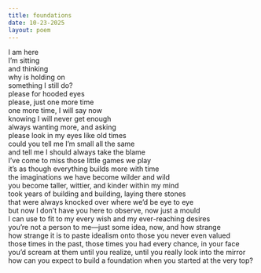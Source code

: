 ```yaml
---
title: foundations
date: 10-23-2025
layout: poem
---
```


I
am 
here  
I’m sitting  
and thinking  
why is holding on   
something I still do?  
please for hooded eyes  
please, just one more time  
one more time, I will say now  
knowing I will never get enough  
always wanting more, and asking  
please look in my eyes like old times  
could you tell me I’m small all the same  
and tell me I should always take the blame   
I’ve come to miss those little games we play  
it’s as though everything builds more with time  
the imaginations we have become wilder and wild  
you become taller, wittier, and kinder within my mind  
took years of building and building, laying there stones  
that were always knocked over where we’d be eye to eye  
but now I don’t have you here to observe, now just a mould   
I can use to fit to my every wish and my ever-reaching desires  
you’re not a person to me—just some idea, now, and how strange  
how strange it is to paste idealism onto those you never even valued  
those times in the past, those times you had every chance, in your face  
you’d scream at them until you realize, until you really look into the mirror  
how can you expect to build a foundation when you started at the very top?   
